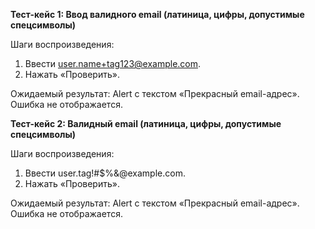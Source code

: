 **Тест-кейс 1: Ввод валидного email (латиница, цифры, допустимые спецсимволы)**

Шаги воспроизведения:
  1. Ввести user.name+tag123@example.com.
  2. Нажать «Проверить».
     
Ожидаемый результат: Alert с текстом «Прекрасный email-адрес».
Ошибка не отображается.



**Тест-кейс 2: Валидный email (латиница, цифры, допустимые спецсимволы)**

Шаги воспроизведения:
  1. Ввести user.tag!#$%&@example.com.
  2. Нажать «Проверить».
     
Ожидаемый результат: Alert с текстом «Прекрасный email-адрес».
Ошибка не отображается.




